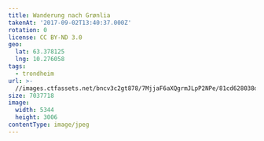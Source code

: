 ```yaml
---
title: Wanderung nach Grønlia
takenAt: '2017-09-02T13:40:37.000Z'
rotation: 0
license: CC BY-ND 3.0
geo:
  lat: 63.378125
  lng: 10.276058
tags:
  - trondheim
url: >-
  //images.ctfassets.net/bncv3c2gt878/7MjjaF6aXQgrmJLpP2NPe/81cd628038d71f7b9a31ad37ad65c498/wanderung-nach-grnlia_36197649443_o
size: 7037718
image:
  width: 5344
  height: 3006
contentType: image/jpeg
---
```


